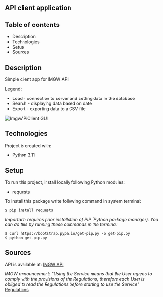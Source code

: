 ## API client application

## Table of contents
* Description
* Technologies
* Setup
* Sources

## Description 
Simple client app for IMGW API

Legend:
+ Load - connection to server 
and setting data in the database
+ Search - displaying data based on date
+ Export - exporting data to a CSV file

![ImgwAPiClient GUI](https://github.com/FrydmanPiotr/ImgwApiClient/blob/main/images/imgw_api_client.png)

## Technologies 
Project is created with:
* Python 3.11

## Setup
To run this project, install locally following Python modules:
* requests

To install this package write following
command in system terminal:

```
$ pip install requests
```

*Important: requires prior installation of PIP 
(Python package manager). You can do this by
running these commands in the terminal:*

```
$ curl https://bootstrap.pypa.io/get-pip.py -o get-pip.py
$ python get-pip.py
```

## Sources
API is available at: [IMGW API](https://danepubliczne.imgw.pl/api/data/synop)

*IMGW announcement: "Using the Service means that the User agrees to
comply with the provisions of the Regulations, therefore each User is
obliged to read the Regulations before starting to
use the Service"* [Regulations](https://danepubliczne.imgw.pl/regulations)
